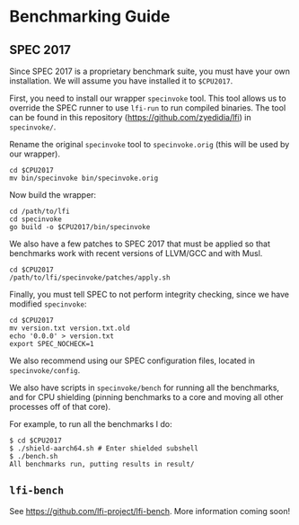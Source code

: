 # Benchmarking Guide

## SPEC 2017

Since SPEC 2017 is a proprietary benchmark suite, you must have your own
installation. We will assume you have installed it to `$CPU2017`.

First, you need to install our wrapper `specinvoke` tool. This tool allows
us to override the SPEC runner to use `lfi-run` to run compiled binaries.
The tool can be found in this repository (https://github.com/zyedidia/lfi)
in `specinvoke/`.

Rename the original `specinvoke` tool to `specinvoke.orig` (this will be used
by our wrapper).

```
cd $CPU2017
mv bin/specinvoke bin/specinvoke.orig
```

Now build the wrapper:

```
cd /path/to/lfi
cd specinvoke
go build -o $CPU2017/bin/specinvoke
```

We also have a few patches to SPEC 2017 that must be applied so that benchmarks
work with recent versions of LLVM/GCC and with Musl.

```
cd $CPU2017
/path/to/lfi/specinvoke/patches/apply.sh
```

Finally, you must tell SPEC to not perform integrity checking, since we have
modified `specinvoke`:

```
cd $CPU2017
mv version.txt version.txt.old
echo '0.0.0' > version.txt
export SPEC_NOCHECK=1
```

We also recommend using our SPEC configuration files, located in `specinvoke/config`.

We also have scripts in `specinvoke/bench` for running all the benchmarks, and
for CPU shielding (pinning benchmarks to a core and moving all other processes
off of that core).

For example, to run all the benchmarks I do:

```
$ cd $CPU2017
$ ./shield-aarch64.sh # Enter shielded subshell
$ ./bench.sh
All benchmarks run, putting results in result/
```

## `lfi-bench`

See https://github.com/lfi-project/lfi-bench. More information coming soon!
